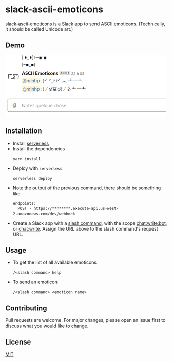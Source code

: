 # slack-ascii-emoticons

slack-ascii-emoticons is a Slack app to send ASCII emoticons. (Technically, it should be called Unicode art.)

## Demo

![demo](demo.gif)

## Installation

- Install [serverless](https://www.npmjs.com/package/serverless)
- Install the dependencies
  ```
  yarn install
  ```
- Deploy with `serverless`
  ```
  serverless deploy
  ```
- Note the output of the previous command, there should be something like
  ```
  endpoints:
    POST - https://********.execute-api.us-west-2.amazonaws.com/dev/webhook
  ```
- Create a Slack app with a [slash command](https://api.slack.com/interactivity/slash-commands),
  with the scope [chat:write:bot](https://api.slack.com/scopes/chat:write:bot),
  or [chat:write](https://api.slack.com/scopes/chat:write). Assign the URL above to the slash command's request URL.

## Usage

- To get the list of all available emoticons
  ```
  /<slash command> help
  ```
- To send an emoticon
  ```
  /<slash command> <emoticon name>
  ```

## Contributing

Pull requests are welcome. For major changes, please open an issue first to discuss what you would like to change.

## License

[MIT](https://choosealicense.com/licenses/mit/)
